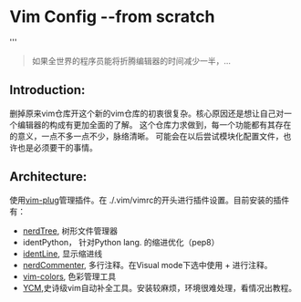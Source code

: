 # Vim Config --from scratch

'''

> 如果全世界的程序员能将折腾编辑器的时间减少一半，...

## Introduction: 
删掉原来vim仓库开这个新的vim仓库的初衷很复杂。核心原因还是想让自己对一个编辑器的构成有更加全面的了解。
这个仓库力求做到，每一个功能都有其存在的意义，一点不多一点不少，脉络清晰。
可能会在以后尝试模块化配置文件，也许也是必须要干的事情。

## Architecture:

使用[vim-plug](https://github.com/junegunn/vim-plug)管理插件。在 ./.vim/vimrc的开头进行插件设置。目前安装的插件有：

* [nerdTree](https://github.com/scrooloose/nerdtree), 树形文件管理器
* identPython， 针对Python lang. 的缩进优化（pep8）
* [identLine](https://github.com/Yggdroot/indentLine), 显示缩进线
* [nerdCommenter](https://github.com/scrooloose/nerdcommenter), 多行注释。在Visual mode下选中使用<leader> + <cm>进行注释。
* [vim-colors](https://github.com/jakwings/vim-colors), 色彩管理工具
* [YCM](https://github.com/Valloric/YouCompleteMe),史诗级vim自动补全工具。安装较麻烦，环境很难处理，看情况出教程。

 



